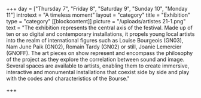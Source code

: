 +++
day = ["Thursday 7", "Friday 8", "Saturday 9", "Sunday 10", "Monday 11"]
introtext = "A timeless moment"
layout = "category"
title = "Exhibition"
type = "category"
[[blockcontent]]
picture = "/uploads/artistes 21-1.png"
text = "The exhibition represents the central axis of the festival. Made up of ten or so digital and contemporary installations, it propels young local artists into the realm of international figures such as Louise Bourgeois (GN03), Nam June Paik (GN02), Romain Tardy (GN02) or still, Joanie Lemercier (GNOFF). The art pieces on show represent and encompass the philosophy of the project as they explore the correlation between sound and image. Several spaces are available to artists, enabling them to create immersive, interactive and monumental installations that coexist side by side and play with the codes and characteristics of the Bourse."

+++
